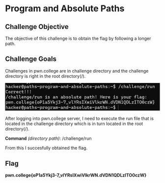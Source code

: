 # Program and Absolute Paths

## Challenge Objective

The objective of this challenge is to obtain the flag by following a longer path.

## Challenge Goals

Challenges in pwn.college are in challenge directory and the challenge directory is right in the root directory(/).

![alt text](image-1.png)

After logging into pwn.college server, I need to execute the run file that is  located in the challenge directory which is in turn located in the  root directory(/).

**Command** *(directory path)*: /challenge/run

From this I succesfully obtained the flag.

## Flag

**pwn.college{oP1a5Ykj3-7_vlYRsIXwiVlkrWN.dVDN1QDLzITO0czW}**





